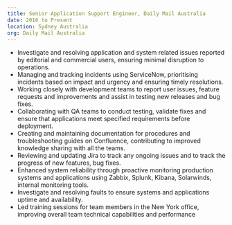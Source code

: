```yaml
---
title: Senior Application Support Engineer, Daily Mail Australia
date: 2016 to Present
location: Sydney Australia
org: Daily Mail Australia
---
```


- Investigate and resolving application and system related issues reported by editorial and commercial users, ensuring minimal disruption to operations.
- Managing and tracking incidents using ServiceNow, prioritising incidents based on impact and urgency and ensuring timely resolutions.
- Working closely with development teams to report user issues, feature requests and improvements and assist in testing new releases and bug fixes. 
- Collaborating with QA teams to conduct testing, validate fixes and ensure that applications meet specified requirements before deployment.
- Creating and maintaining documentation for procedures and troubleshooting guides on Confluence, contributing to improved knowledge sharing with all the teams. 
- Reviewing and updating Jira to track any ongoing issues and to track the progress of new features, bug fixes. 
- Enhanced system reliability through proactive monitoring production systems and applications using Zabbix, Splunk, Kibana, Solarwinds, internal monitoring tools. 
- Investigate and resolving faults to ensure systems and applications uptime and availability.
- Led training sessions for team members in the New York office, improving overall team technical capabilities and performance
